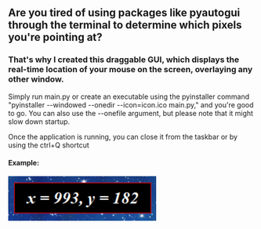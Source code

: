 ## Are you tired of using packages like pyautogui through the terminal to determine which pixels you're pointing at?

### That's why I created this draggable GUI, which displays the real-time location of your mouse on the screen, overlaying any other window.

Simply run main.py or create an executable using the pyinstaller command "pyinstaller --windowed --onedir --icon=icon.ico main.py," and you're good to go.
You can also use the --onefile argument, but please note that it might slow down startup.

Once the application is running, you can close it from the taskbar or by using the ctrl+Q shortcut

#### Example:
![Example](Example.jpg)